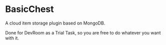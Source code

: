 ﻿# BasicChest

A cloud item storage plugin based on MongoDB.

Done for DevRoom as a Trial Task, so you are free to do whatever you want with it.
